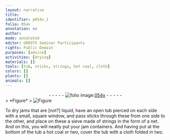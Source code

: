 ```yaml
---
layout: narrative
title: 
identifier: p054v_1
folio: 054v
annotation: no
author:
mode: annotated
editor: GR8975 Seminar Participants
rights: Public Domain
purposes: [advice]
activities: [drying]
materials: []
tools: [tub, sticks, strings, hot coal, cloth]
colors: []
plants: []
animals: []
---
```


 <div class="folio" align="center">- - - - - <a href="http://gallica.bnf.fr/ark:/12148/btv1b10500001g/f114.image" target="_blank"><img src="https://cu-mkp.github.io/GR8975-edition/assets/photo-icon.png" alt="folio image: " style="display:inline-block; margin-bottom:-3px;"/>054v</a> - - - - - </div>  <span class="activity"></span> 
> *Figure*
> <a href="https://drive.google.com/open?id=0B9-oNrvWdlO5N1FlRklFdzIxUzQ" target="_blank"><img src="https://cu-mkp.github.io/GR8975-edition/assets/photo-icon.png" alt="Figure" style="display:inline-block; margin-bottom:-3px;"/></a>
 
To dry jams that are [not?] liquid, have an open <span class="tool">tub</span> pierced on each side with a small, square window, and pass <span class="tool">sticks</span> through these from one side to the other, and place on these a sieve made of <span class="tool">strings</span> in the form of a net. And on this, you will neatly put your jam containers. And having put at the bottom of the tub a <span class="tool">hot coal</span> or two, cover the tub with a <span class="tool">cloth</span> folded in two.
 